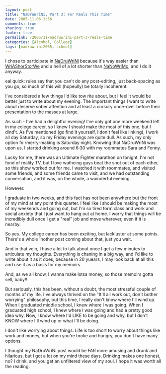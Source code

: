 ```yaml
---
layout: post
title: "NaDruWriNi, Part 3: For Reals This Time"
date: 2005-11-06 1:56
comments: true
sharing: true
footer: true
permalink: /2005/11/nadruwrini-part-3-reals-time
categories: [Alcohol, College]
tags: [nadruwrini2005, school]
---
```

I chose to participate in <a href="http://abroad-abroad.org/index.php/2005/10/09/blogging-while-intoxicated/">NaDruWriNi</a> because it's way easier than <a href="http://www.wriashorstorwe.org/">WriAShorStorWe</a> and a hell of a lot shorter than <a href="http://www.nanowrimo.org/">NaNoWriMo</a>, and I do it anyway.

eal quick: rules say that you can't do any post-editing, just back-spacing as you go, so much of this will (hopeully) be totally incoherent.

I've considered a few things I'd like tow rite about, but I feel it would be better just to write about my evening.  The important things I want to write about deserve sober attention and at least a cursory once-over before their presentation to the masses at large.

As such - I've had a delightful evening!  I've only got one more weekend left in my colege career, so I knew I should make the most of this one, but I dind't.  As I've mentioned (go find it yourself, I don't feel like linking), I work all day Saturday, so my Friday evenings are quite dull.  As such, my only option fo rmerry-making is Saturday night.  Knowing that NaDruWriNi was upon us, I started drinking around 6:30 with my roommates Sara and Fonny.

Lucky for me, there was an Ultimate Fighter marathon on tonight.  I'm not fond of reality TV, but I love wathcing guys beat the snot out of each other, so this show worked out for me.  I watched it with roommates, and visited some friends, and some friends came to visit, and we had outstanding conversation, and it was, on the whole, a woinderful evening.

However.

I graduate in two weeks, and this fact has not been anywhere but the front of my mind at any point this quarter.  I feel like I should be making the most of my weekends and going out, but I'm so tired form class and work and social anxiety that I just want to hang out at home.  I worry that things will be incredibly dull once I get a "real" job and move wherever, even if it is nearby.

So yes.  My college career has been exciting, but lackluster at some points.  There's a whole 'nother post coming about that, just you wait.

And in that vein, I have a lot to talk about once I get a few minutes to articulate my thoughts.  Everything is chaning in a big way, and I'd like to write about it as it does, because in 20 yuears, I may look back at all this and use it as a basis for my memoirs.

And, as we all know, I wanna make lotsa money, so those memoirs gotta sell, baby!!

But seriously, this has been, without a doubt, the most stressful couple of months of my life.  I've always thrived on the "It'll all work out, don't bother worrying" philosophy, but this time, I really don't know where I'll wind up.  When I graduated middle school, I knew where I was going.  When I graduated high school, I knew where I was going and had a pretty good idea why.  Now, I know where I'd LIKE to be going and why, but I don't KNOW where I'll wind up or what I'll be doing.

I don't like worrying about things.  Life is too short to worry about things like work and money, but when you're broke and hungry, you don't have many options.

I thought my NaDruWriNi post would be FAR more amusing and drunk and hilarious, but I got a lot on my mind these days.  Drinking makes one honest, no?  I drink, and you get an unfiltered view of my soul.  I hope it was worth all the reading.
